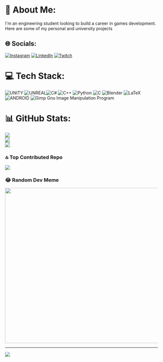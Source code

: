 # 💫 About Me:
I'm an engineering student looking to build a career in games development.
Here are some of my personal and university projects

## 🌐 Socials:
[![Instagram](https://img.shields.io/badge/Instagram-%23E4405F.svg?logo=Instagram&logoColor=white)](https://instagram.com/simon.bruno.a) [![LinkedIn](https://img.shields.io/badge/LinkedIn-%230077B5.svg?logo=linkedin&logoColor=white)](https://linkedin.com/in/simonbruno1) [![Twitch](https://img.shields.io/badge/Twitch-%239146FF.svg?logo=Twitch&logoColor=white)](https://twitch.tv/6ROKHU) 

# 💻 Tech Stack:
![UNITY](https://img.shields.io/badge/Unity-%2320232a.svg?style=for-the-badge&logo=unity&logoColor=white) ![UNREAL](https://img.shields.io/badge/unreal-%2320232a.svg?style=for-the-badge&logo=unreal-engine&logoColor=white)![C#](https://img.shields.io/badge/c%23-%23239120.svg?style=for-the-badge&logo=c-sharp&logoColor=white) ![C++](https://img.shields.io/badge/c++-%2300599C.svg?style=for-the-badge&logo=c%2B%2B&logoColor=white) ![Python](https://img.shields.io/badge/python-3670A0?style=for-the-badge&logo=python&logoColor=ffdd54) ![C](https://img.shields.io/badge/c-%2300599C.svg?style=for-the-badge&logo=c&logoColor=white) ![Blender](https://img.shields.io/badge/blender-%23F5792A.svg?style=for-the-badge&logo=blender&logoColor=white) ![LaTeX](https://img.shields.io/badge/latex-%23008080.svg?style=for-the-badge&logo=latex&logoColor=white)  ![ANDROID](https://img.shields.io/badge/android-%2320232a.svg?style=for-the-badge&logo=android&logoColor=%a4c639) ![Gimp Gnu Image Manipulation Program](https://img.shields.io/badge/Gimp-657D8B?style=for-the-badge&logo=gimp&logoColor=FFFFFF)
# 📊 GitHub Stats:
![](https://github-readme-stats.vercel.app/api?username=SixmonB&theme=dark&hide_border=false&include_all_commits=false&count_private=false)<br/>
![](https://github-readme-streak-stats.herokuapp.com/?user=SixmonB&theme=dark&hide_border=false)<br/>
![](https://github-readme-stats.vercel.app/api/top-langs/?username=SixmonB&theme=dark&hide_border=false&include_all_commits=false&count_private=false&layout=compact)

### 🔝 Top Contributed Repo
![](https://github-contributor-stats.vercel.app/api?username=SixmonB&limit=5&theme=dark&combine_all_yearly_contributions=true)

### 😂 Random Dev Meme
<img src="https://rm.up.railway.app/" width="512px"/>

---
[![](https://visitcount.itsvg.in/api?id=SixmonB&icon=7&color=3)](https://visitcount.itsvg.in)

<!-- Proudly created with GPRM ( https://gprm.itsvg.in ) -->
